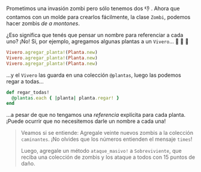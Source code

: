 Prometimos una invasión zombi pero sólo tenemos dos :-1: . Ahora que contamos con un molde para crearlos fácilmente, la clase `Zombi`, podemos hacer zombis _de a montones_.

¿Eso significa que tenés que pensar un nombre para referenciar a cada uno? ¡No! Si, por ejemplo, agregamos algunas plantas a un `Vivero`... :hibiscus: :rose: :sunflower:

```ruby
Vivero.agregar_planta!(Planta.new)
Vivero.agregar_planta!(Planta.new)
Vivero.agregar_planta!(Planta.new)
```

...y el `Vivero` las guarda en una colección `@plantas`, luego las podemos regar a todas...


```ruby
def regar_todas!
  @plantas.each { |planta| planta.regar! }
end
```

...a pesar de que no tengamos una _referencia_ explícita para cada planta. ¡Puede ocurrir que no necesitemos darle un nombre a cada una!

> Veamos si se entiende: Agregale veinte nuevos zombis a la colección `caminantes`. ¡No olvides que los números entienden el mensaje `times`!
>
> Luego, agregale un método `ataque_masivo!` a `Sobreviviente`, que reciba una colección de zombis y los ataque a todos con 15 puntos de daño.
